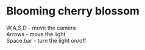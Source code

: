 # Blooming cherry blossom

W,A,S,D 	- move the camera  
Arrows 		- move the light  
Space bar	- turn the light on/off 